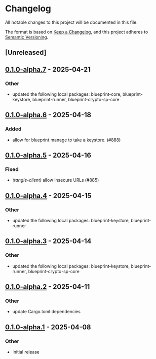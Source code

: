 # Changelog

All notable changes to this project will be documented in this file.

The format is based on [Keep a Changelog](https://keepachangelog.com/en/1.0.0/),
and this project adheres to [Semantic Versioning](https://semver.org/spec/v2.0.0.html).

## [Unreleased]

## [0.1.0-alpha.7](https://github.com/tangle-network/blueprint/compare/blueprint-client-tangle-v0.1.0-alpha.6...blueprint-client-tangle-v0.1.0-alpha.7) - 2025-04-21

### Other

- updated the following local packages: blueprint-core, blueprint-keystore, blueprint-runner, blueprint-crypto-sp-core

## [0.1.0-alpha.6](https://github.com/tangle-network/blueprint/compare/blueprint-client-tangle-v0.1.0-alpha.5...blueprint-client-tangle-v0.1.0-alpha.6) - 2025-04-18

### Added

- allow for blueprint manage to take a keystore. (#888)

## [0.1.0-alpha.5](https://github.com/tangle-network/blueprint/compare/blueprint-client-tangle-v0.1.0-alpha.4...blueprint-client-tangle-v0.1.0-alpha.5) - 2025-04-16

### Fixed

- *(tangle-client)* allow insecure URLs (#885)

## [0.1.0-alpha.4](https://github.com/tangle-network/blueprint/compare/blueprint-client-tangle-v0.1.0-alpha.3...blueprint-client-tangle-v0.1.0-alpha.4) - 2025-04-15

### Other

- updated the following local packages: blueprint-keystore, blueprint-runner

## [0.1.0-alpha.3](https://github.com/tangle-network/blueprint/compare/blueprint-client-tangle-v0.1.0-alpha.2...blueprint-client-tangle-v0.1.0-alpha.3) - 2025-04-14

### Other

- updated the following local packages: blueprint-keystore, blueprint-runner, blueprint-crypto-sp-core

## [0.1.0-alpha.2](https://github.com/tangle-network/blueprint/compare/blueprint-client-tangle-v0.1.0-alpha.1...blueprint-client-tangle-v0.1.0-alpha.2) - 2025-04-11

### Other

- update Cargo.toml dependencies

## [0.1.0-alpha.1](https://github.com/tangle-network/blueprint/releases/tag/blueprint-client-tangle-v0.1.0-alpha.1) - 2025-04-08

### Other

- Initial release
